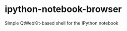 ipython-notebook-browser
========================

Simple QtWebKit-based shell for the IPython notebook
